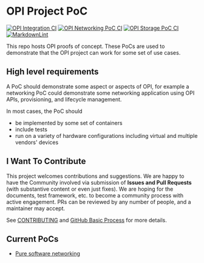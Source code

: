 # OPI Project PoC

[![OPI Integration CI](https://github.com/opiproject/opi-poc/actions/workflows/poc-integration.yml/badge.svg)](https://github.com/opiproject/opi-poc/actions/workflows/poc-integration.yml)
[![OPI Networking PoC CI](https://github.com/opiproject/opi-poc/actions/workflows/poc-networking.yml/badge.svg)](https://github.com/opiproject/opi-poc/actions/workflows/poc-networking.yml)
[![OPI Storage PoC CI](https://github.com/opiproject/opi-poc/actions/workflows/poc-storage.yml/badge.svg)](https://github.com/opiproject/opi-poc/actions/workflows/poc-storage.yml)
[![MarkdownLint](https://github.com/opiproject/opi-poc/actions/workflows/markdown.yml/badge.svg)](https://github.com/opiproject/opi-poc/actions/workflows/markdown.yml)

This repo hosts OPI proofs of concept.  These PoCs are used to demonstrate that
the OPI project can work for some set of use cases.

## High level requirements

A PoC should demonstrate some aspect or aspects of OPI, for example a networking
PoC could demonstrate some networking application using OPI APIs, provisioning,
and lifecycle management.

In most cases, the PoC should

* be implemented by some set of containers
* include tests
* run on a variety of hardware configurations including virtual and multiple
  vendors' devices

## I Want To Contribute

This project welcomes contributions and suggestions.  We are happy to have the
Community involved via submission of **Issues and Pull Requests** (with
substantive content  or even just fixes). We are hoping for the documents,
test framework, etc. to become a community process with active engagement.
PRs can be reviewed by any number of people, and a maintainer may accept.

See [CONTRIBUTING](https://github.com/opiproject/opi/blob/main/CONTRIBUTING.md)
and [GitHub Basic Process](https://github.com/opiproject/opi/blob/main/doc-github-rules.md)
for more details.

## Current PoCs

* [Pure software networking](networking/README.md)
